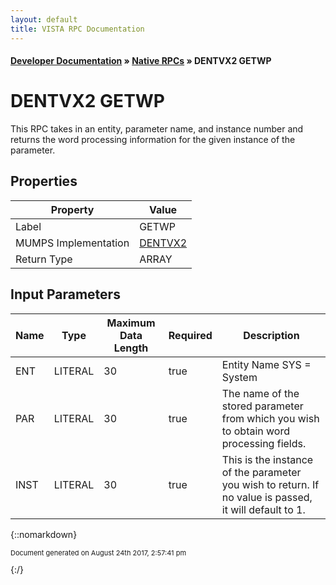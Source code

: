 ```yaml
---
layout: default
title: VISTA RPC Documentation
---
```


#### [Developer Documentation](../index) &#187; [Native RPCs](TableOfContents) &#187; DENTVX2 GETWP<br/>
# DENTVX2 GETWP

This RPC takes in an entity, parameter name, and instance number and returns the word processing information for the given instance of the parameter.

## Properties

Property | Value
--- | ---
Label | GETWP
MUMPS Implementation | [DENTVX2](http://code.osehra.org/dox/Routine_DENTVX2_source.html)
Return Type | ARRAY


## Input Parameters

Name | Type | Maximum Data Length | Required | Description
--- | --- | --- | --- | ---
ENT | LITERAL | 30 | true | Entity Name   SYS &#x3D; System
PAR | LITERAL | 30 | true | The name of the stored parameter from which you wish to obtain word processing fields.
INST | LITERAL | 30 | true | This is the instance of the parameter you wish to return. If no value is passed, it will default to 1.



{::nomarkdown} <br/><p style="font-size: 11px">Document generated on August 24th 2017, 2:57:41 pm</p>{:/}